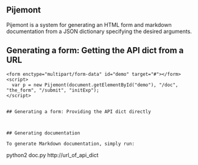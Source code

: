 ## Pijemont

Pijemont is a system for generating an HTML form and markdown
documentation from a JSON dictionary specifying the desired arguments.

## Generating a form: Getting the API dict from a URL
```
<form enctype="multipart/form-data" id="demo" target="#"></form>
<script>
  var p = new Pijemont(document.getElementById("demo"), "/doc", "the_form", "/submit", "initExp");
</script>


## Generating a form: Providing the API dict directly



## Generating documentation

To generate Markdown documentation, simply run:

```
python2 doc.py http://url_of_api_dict
```